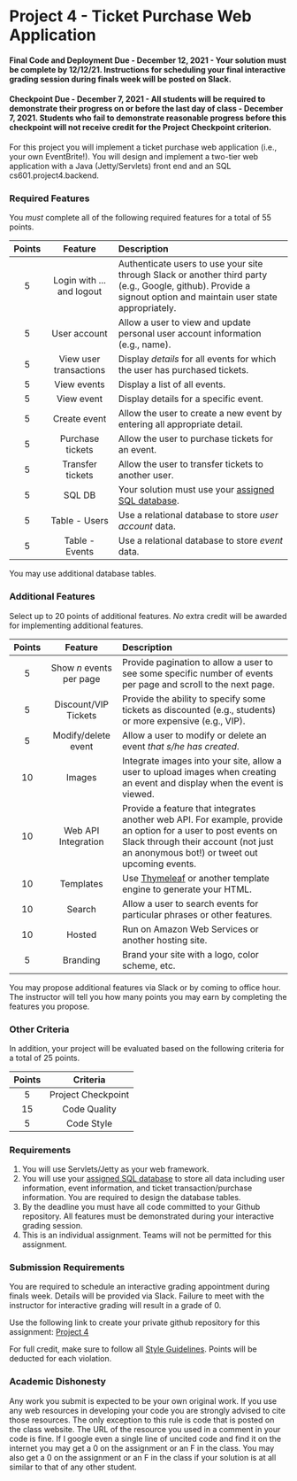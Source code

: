 Project 4 - Ticket Purchase Web Application
===========================================

#### Final Code and Deployment Due - December 12, 2021 - Your solution must be complete by 12/12/21. Instructions for scheduling your final interactive grading session during finals week will be posted on Slack.

#### Checkpoint Due - December 7, 2021 - All students will be required to demonstrate their progress on or before the last day of class - December 7, 2021. Students who fail to demonstrate reasonable progress before this checkpoint will not receive credit for the Project Checkpoint criterion.

For this project you will implement a ticket purchase web application (i.e., your own EventBrite!). You will design and implement a two-tier web application with a Java (Jetty/Servlets) front end and an SQL cs601.project4.backend. 

### Required Features

You *must* complete all of the following required features for a total of 55 points.


| Points   | Feature         | Description |
| :-------: |:-------------:| :-----|
| 5 | Login with ... and logout | Authenticate users to use your site through Slack or another third party (e.g., Google, github). Provide a signout option and maintain user state appropriately.|
| 5 | User account | Allow a user to view and update personal user account information (e.g., name). | 
| 5 | View user transactions | Display *details* for all events for which the user has purchased tickets. |
| 5 | View events | Display a list of all events. |
| 5 | View event | Display details for a specific event. |
| 5 | Create event | Allow the user to create a new event by entering all appropriate detail. |
| 5 | Purchase tickets | Allow the user to purchase tickets for an event. |
| 5 | Transfer tickets | Allow the user to transfer tickets to another user. |
| 5 | SQL DB | Your solution must use your [assigned SQL database](https://docs.google.com/spreadsheets/d/1zEoGR9wBEJD7EKQQcjm8OMBD-APjPo-Ya_fRKD70OVU/edit?usp=sharing). |
| 5 | Table - Users | Use a relational database to store *user account* data. |
| 5 | Table - Events | Use a relational database to store *event* data. |

You may use additional database tables.

### Additional Features

Select up to 20 points of additional features. *No* extra credit will be awarded for implementing additional features.

| Points   | Feature |  Description |
| :-------: |:-------------:|  :-----|
| 5 | Show *n* events per page | Provide pagination to allow a user to see some specific number of events per page and scroll to the next page. |
| 5 | Discount/VIP Tickets | Provide the ability to specify some tickets as discounted (e.g., students) or more expensive (e.g., VIP). |
| 5 | Modify/delete event | Allow a user to modify or delete an event *that s/he has created*.|
| 10 | Images | Integrate images into your site, allow a user to upload images when creating an event and display when the event is viewed. |
| 10 | Web API Integration |  Provide a feature that integrates another web API. For example, provide an option for a user to post events on Slack through their account (not just an anonymous bot!) or tweet out upcoming events. |
| 10 | Templates |  Use [Thymeleaf](https://www.thymeleaf.org/) or another template engine to generate your HTML. |
| 10 | Search | Allow a user to search events for particular phrases or other features. |
| 10 | Hosted | Run on Amazon Web Services or another hosting site. |
| 5 | Branding |  Brand your site with a logo, color scheme, etc. |

You may propose additional features via Slack or by coming to office hour. The instructor will tell you how many points you may earn by completing the features you propose.


### Other Criteria

In addition, your project will be evaluated based on the following criteria for a total of 25 points.

| Points   | Criteria |
| :-------: |:-------------:| 
| 5 | Project Checkpoint |  
| 15 | Code Quality |  
| 5 | Code Style |  

### Requirements

1. You will use Servlets/Jetty as your web framework.
2. You will use your [assigned SQL database](https://docs.google.com/spreadsheets/d/1zEoGR9wBEJD7EKQQcjm8OMBD-APjPo-Ya_fRKD70OVU/edit?usp=sharing) to store all data including user information, event information, and ticket transaction/purchase information. You are required to design the database tables. 
3. By the deadline you must have all code committed to your Github repository. All features must be demonstrated during your interactive grading session.
4. This is an individual assignment. Teams will not be permitted for this assignment.

### Submission Requirements

You are required to schedule an interactive grading appointment during finals week. Details will be provided via Slack. Failure to meet with the instructor for interactive grading will result in a grade of 0.

Use the following link to create your private github repository for this assignment: [Project 4](https://classroom.github.com/a/BLqK3RvW)

For full credit, make sure to follow all [Style Guidelines](https://github.com/CS601-F21/notes/blob/main/admin/style.md). Points will be deducted for each violation.


### Academic Dishonesty

Any work you submit is expected to be your own original work. If you use any web resources in developing your code you are strongly advised to cite those resources. The only exception to this rule is code that is posted on the class website. The URL of the resource you used in a comment in your code is fine. If I google even a single line of uncited code and find it on the internet you may get a 0 on the assignment or an F in the class. You may also get a 0 on the assignment or an F in the class if your solution is at all similar to that of any other student.
